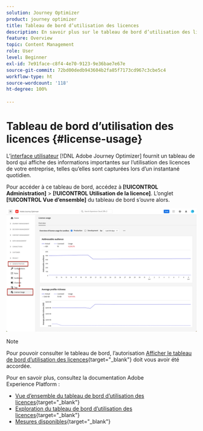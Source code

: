 ```yaml
---
solution: Journey Optimizer
product: journey optimizer
title: Tableau de bord d’utilisation des licences
description: En savoir plus sur le tableau de bord d’utilisation des licences Journey Optimizer
feature: Overview
topic: Content Management
role: User
level: Beginner
exl-id: 7e91face-c8f4-4e70-9123-9e36bae7e67e
source-git-commit: 72bd00dedb943604b2fa85f7173cd967c3cbe5c4
workflow-type: ht
source-wordcount: '118'
ht-degree: 100%

---
```


# Tableau de bord d’utilisation des licences {#license-usage}

L’[interface utilisateur](../start/user-interface.md) [!DNL Adobe Journey Optimizer] fournit un tableau de bord qui affiche des informations importantes sur l’utilisation des licences de votre entreprise, telles qu’elles sont capturées lors d’un instantané quotidien.

Pour accéder à ce tableau de bord, accédez à **[!UICONTROL Administration]** > **[!UICONTROL Utilisation de la licence]**. L’onglet **[!UICONTROL Vue d’ensemble]** du tableau de bord s’ouvre alors.

![](assets/license-usage-dashboard.png)

>[!NOTE]
>
>Pour pouvoir consulter le tableau de bord, l’autorisation [Afficher le tableau de bord d’utilisation des licences](https://experienceleague.adobe.com/docs/experience-platform/dashboards/permissions.html?lang=fr#available-permissions){target="_blank"} doit vous avoir été accordée.

Pour en savoir plus, consultez la documentation Adobe Experience Platform :

* [Vue d’ensemble du tableau de bord d’utilisation des licences](https://experienceleague.adobe.com/docs/experience-platform/dashboards/guides/license-usage.html?lang=fr){target="_blank"}
* [Exploration du tableau de bord d’utilisation des licences](https://experienceleague.adobe.com/docs/experience-platform/dashboards/guides/license-usage.html?lang=fr#exploring-the-license-usage-dashboard){target="_blank"}
* [Mesures disponibles](https://experienceleague.adobe.com/docs/experience-platform/dashboards/guides/license-usage.html?lang=fr#available-metrics){target="_blank"}
